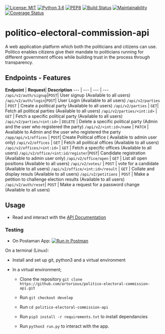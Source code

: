 [![License: MIT](https://img.shields.io/badge/License-MIT-yellow.svg)](https://opensource.org/licenses/MIT)
[![Python 3.6](https://img.shields.io/badge/python-3.6-blue.svg)](https://www.python.org/downloads/release/python-360/)
[![PEP8](https://img.shields.io/badge/code%20style-pep8-orange.svg)](https://www.python.org/dev/peps/pep-0008/)
[![Build Status](https://travis-ci.org/artorious/politico-electoral-commission-api.svg?branch=ft-create-party-163682027)](https://travis-ci.org/artorious/politico-electoral-commission-api)
[![Maintainability](https://api.codeclimate.com/v1/badges/cf4f856dfec0ad0004aa/maintainability)](https://codeclimate.com/github/artorious/politico-electoral-commission-api/maintainability)
[![Coverage Status](https://coveralls.io/repos/github/artorious/politico-electoral-commission-api/badge.svg?branch=develop)](https://coveralls.io/github/artorious/politico-electoral-commission-api?branch=develop)

# politico-electoral-commission-api
A web application platform which both the politicians and citizens can use. Politico enables citizens give their mandate to politicians running for different government offices while building trust in the process through transparency.

## Endpoints - Features

**Endpoint** | **Request**| **Description** 
--- | --- | --- | --- 
`/api/v2/auth/signup`|`POST`| User signup (Available to all users) 
`/api/v2/auth/login`|`POST`| User Login (Available to all users)
`/api/v2/parties` | `POST` | Create a political party (Available to all users)
`/api/v2/parties` | `GET`| Fetch all political parties (Available to all users)
`/api/v2/parties/<int:id>` | `GET` |   Fetch a specific political party (Available to all users)
`/api/v2/parties/<int:id>` | `DELETE` |   Delete a specific political party (Admin and the user who registered the party)
`/api/v2/<int:id>/name` | `PATCH` | Available to Admin and the user who registered the party
`/app/api/v1/offices` | `POST`| Create Political office ( Available to admin user only)
`/api/v2/offices` | `GET` | Fetch all political offices (Available to all users)
`/api/v2/offices/<int:id>` | `GET` | Fetch a specific offices (Available to all users)
`/api/v2/office/<int:id/register`|`POST`| Candidate registration (Available to admin user only)
`/api/v2/office/open` | `GET` | List all open positions (Available to all users)
`/api/v2/votes/` | `POST` | vote for a candidate  (Available to all users)
`/api/v2/office/<int:id>/result` | `GET` | Collate and display resuls (Available to all users)
`/api/v2/petitions` | `POST` | Make a petition to challenge election results (Available to all users)
`/api/v2/auth/reset`| `POST` | Make a request for a password change (Available to all users)

## Usage
* Read and interact with the [API Documentation](https://documenter.getpostman.com/view/3796196/RztspSTt)
### Testing
* On Postaman App:
[![Run in Postman](https://run.pstmn.io/button.svg)](https://app.getpostman.com/run-collection/016419570361ff8cce12)

On a  terminal (Linux):
* Install and set up git, python3 and a virtual environment

* In a virtual environment;
  * Clone the repository `git clone https://github.com/artorious/politico-electoral-commission-api.git`

  * Run `git checkout develop`
  * Run `cd politico-electoral-commission-api`
  * Run `pip3 install -r requirements.txt` to install dependancies
  * Run `python3 run.py` to interact with the app.
